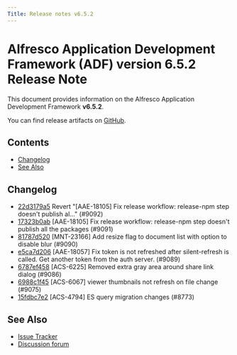 ```yaml
---
Title: Release notes v6.5.2
---
```


# Alfresco Application Development Framework (ADF) version 6.5.2 Release Note

This document provides information on the Alfresco Application Development Framework **v6.5.2**.

You can find release artifacts on [GitHub](https://github.com/Alfresco/alfresco-ng2-components/releases/tag/6.5.2).

## Contents

- [Changelog](#changelog)
- [See Also](#see-also)

## Changelog

- [22d3179a5](git@github.com:Alfresco/alfresco-ng2-components/commit/22d3179a5) Revert &#34;[AAE-18105] Fix release workflow: release-npm step doesn&#39;t publish al…&#34; (#9092)
- [17323b0ab](git@github.com:Alfresco/alfresco-ng2-components/commit/17323b0ab) [AAE-18105] Fix release workflow: release-npm step doesn&#39;t publish all the  packages (#9091)
- [81787d520](git@github.com:Alfresco/alfresco-ng2-components/commit/81787d520) [MNT-23166] Add resize flag to document list with option to disable blur (#9090)
- [e5ca7d206](git@github.com:Alfresco/alfresco-ng2-components/commit/e5ca7d206) [AAE-18057] Fix token is not refreshed after silent-refresh is called. Get another token from the auth server. (#9089)
- [6787ef458](git@github.com:Alfresco/alfresco-ng2-components/commit/6787ef458) [ACS-6225] Removed extra gray area around share link dialog (#9086)
- [6988c1f45](git@github.com:Alfresco/alfresco-ng2-components/commit/6988c1f45) [ACS-6067] viewer thumbnails not refresh on file change (#9075)
- [15fdbc7e2](git@github.com:Alfresco/alfresco-ng2-components/commit/15fdbc7e2) [ACS-4794] ES query migration changes (#8773)

## See Also

- [Issue Tracker](https://github.com/Alfresco/alfresco-ng2-components/issues/new)
- [Discussion forum](http://gitter.im/Alfresco/alfresco-ng2-components)
